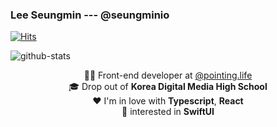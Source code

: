 ### Lee Seungmin --- @seungminio

[![Hits](https://hits.seeyoufarm.com/api/count/incr/badge.svg?url=https%3A%2F%2Fgithub.com%seungminio%2Fseungminio)](https://hits.seeyoufarm.com)

![github-stats](https://github-readme-stats.vercel.app/api?username=seungminio&count_private=true&theme=algolia)

<div align="center" style="text-align:center">
  🧑‍💻 Front-end developer at <a href="https://pointing.life" target="_blank">@pointing.life</a> <br />
  🎓 Drop out of <strong>Korea Digital Media High School</strong> <br />
  ❤️ I'm in love with <strong>Typescript</strong>, <strong>React</strong> <br />
  👀 interested in <strong>SwiftUI</strong>
</div>
